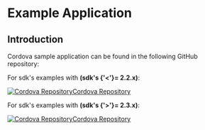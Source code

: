 # Example Application

## Introduction

Cordova sample application can be found in the following GitHub repository:

For sdk's examples with **(sdk's {'<'}= 2.2.x)**:

[![Cordova Repository](@site/static/img/github_50.png)](https://github.com/facephi/sdk-mobile-cordova-samples/tree/master/2.0.0)<a href="https://github.com/facephi/sdk-mobile-cordova-samples/tree/master/2.0.0" rel="nofollow">Cordova Repository</a>

For sdk's examples with **(sdk's {'>'}= 2.3.x)**:

[![Cordova Repository](@site/static/img/github_50.png)](https://github.com/facephi/sdk-mobile-cordova-samples/tree/master/2.3.0)<a href="https://github.com/facephi/sdk-mobile-cordova-samples/tree/master/2.3.0" rel="nofollow">Cordova Repository</a>
